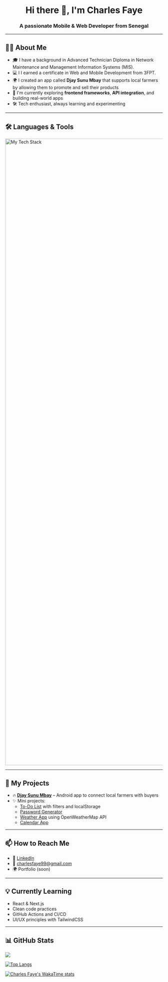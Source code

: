 <h1 align="center">Hi there 👋, I'm Charles Faye</h1>
<h3 align="center">A passionate Mobile & Web Developer from Senegal</h3>

---

## 👨‍💻 About Me

- 🎓 I have a background in Advanced Technician Diploma in Network Maintenance and Management Information Systems (MIS).
- 💻 I I earned a certificate in Web and Mobile Development from 3FPT.
- 🌍 I created an app called **Djay Sunu Mbay** that supports local farmers by allowing them to promote and sell their products
- 🌱 I'm currently exploring **frontend frameworks**, **API integration**, and building real-world apps
- 🛠️ Tech enthusiast, always learning and experimenting

---

## 🛠️ Languages & Tools

<p align="left">
  <img src="https://skillicons.dev/icons?i=html,css,tailwind,js,java,androidstudio,git,github,vscode,npm,vite" alt="My Tech Stack" width="2000" height="2000" />
</p>

---

## 📌 My Projects

- 🔥 [**Djay Sunu Mbay**](https://github.com/CharlesFaye/djay-sunu-mbay) – Android app to connect local farmers with buyers  
- ✨ Mini projects:  
  - [To-Do List](https://github.com/CharlesFaye/advanced-todo-list-app) with filters and localStorage  
  - [Password Generator](https://github.com/CharlesFaye/password-generator)  
  - [Weather App](https://github.com/CharlesFaye/weather-project) using OpenWeatherMap API  
  - [Calendar App](https://github.com/CharlesFaye/calendar-app)

---

## 📫 How to Reach Me

- 💼 [LinkedIn](https://www.linkedin.com/in/charles-simel-faye-3382bb2aa/)  
- 📧 charlesfaye99@gmail.com  
- 🌍 Portfolio (soon)

---

## 💡 Currently Learning

- React & Next.js  
- Clean code practices  
- GitHub Actions and CI/CD  
- UI/UX principles with TailwindCSS

---

## 📊 GitHub Stats

<picture>
  <source
    srcset="https://github-readme-stats.vercel.app/api?username=CharlesFaye&show_icons=true&theme=dark"
    media="(prefers-color-scheme: dark)"
  />
  <source
    srcset="https://github-readme-stats.vercel.app/api?username=CharlesFaye&show_icons=true"
    media="(prefers-color-scheme: light), (prefers-color-scheme: no-preference)"
  />
  
  <img align="center" src="https://github-readme-stats.vercel.app/api?username=CharlesFaye" />

</picture> 

[![Top Langs](https://github-readme-stats.vercel.app/api/top-langs/?username=CharlesFaye&layout=pie&langs_count=8)](https://github.com/anuraghazra/github-readme-stats)


  [![Charles Faye's WakaTime stats](https://github-readme-stats.vercel.app/api/wakatime?username=Bebouzo)](https://github.com/CharlesFaye/github-readme-stats)





